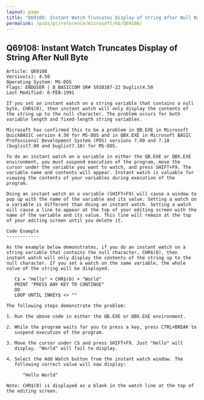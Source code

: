 ```yaml
---
layout: page
title: "Q69108: Instant Watch Truncates Display of String After Null Byte"
permalink: /pubs/pc/reference/microsoft/kb/Q69108/
---
```


## Q69108: Instant Watch Truncates Display of String After Null Byte

	Article: Q69108
	Version(s): 4.50
	Operating System: MS-DOS
	Flags: ENDUSER | B_BASICCOM SR# S910107-22 buglist4.50
	Last Modified: 6-FEB-1991
	
	If you set an instant watch on a string variable that contains a null
	byte, CHR$(0), then instant watch will only display the contents of
	the string up to the null character. The problem occurs for both
	variable length and fixed-length string variables.
	
	Microsoft has confirmed this to be a problem in QB.EXE in Microsoft
	QuickBASIC version 4.50 for MS-DOS and in QBX.EXE in Microsoft BASIC
	Professional Development System (PDS) versions 7.00 and 7.10
	(buglist7.00 and buglist7.10) for MS-DOS.
	
	To do an instant watch on a variable in either the QB.EXE or QBX.EXE
	environment, you must suspend execution of the program, move the
	cursor under the variable you want to watch, and press SHIFT+F9. The
	variable name and contents will appear. Instant watch is valuable for
	viewing the contents of your variables during execution of the
	program.
	
	Doing an instant watch on a variable (SHIFT+F9) will cause a window to
	pop up with the name of the variable and its value. Setting a watch on
	a variable is different than doing an instant watch. Setting a watch
	will cause a line to appear at the top of your editing screen with the
	name of the variable and its value. This line will remain at the top
	of your editing screen until you delete it.
	
	Code Example
	------------
	
	As the example below demonstrates, if you do an instant watch on a
	string variable that contains the null character, CHR$(0), then
	instant watch will only display the contents of the string up to the
	null character. If you set a watch on the same variable, the whole
	value of the string will be displayed.
	
	   C$ = "Hello" + CHR$(0) + "World"
	   PRINT "PRESS ANY KEY TO CONTINUE"
	   DO
	   LOOP UNTIL INKEY$ <> ""
	
	The following steps demonstrate the problem:
	
	1. Run the above code in either the QB.EXE or QBX.EXE environment.
	
	2. While the program waits for you to press a key, press CTRL+BREAK to
	   suspend execution of the program.
	
	3. Move the cursor under C$ and press SHIFT+F9. Just "Hello" will
	   display. "World" will fail to display.
	
	4. Select the Add Watch button from the instant watch window. The
	   following correct value will now display:
	
	      "Hello World"
	
	Note: CHR$(0) is displayed as a blank in the watch line at the top of
	the editing screen.

